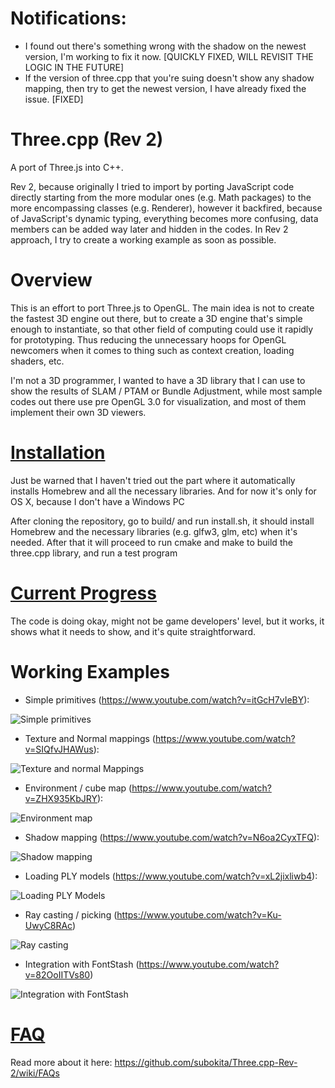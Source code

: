Notifications:
=======
* I found out there's something wrong with the shadow on the newest version, I'm working to fix it now. [QUICKLY FIXED, WILL REVISIT THE LOGIC IN THE FUTURE]
* If the version of three.cpp that you're suing doesn't show any shadow mapping, then try to get the newest version, I have already fixed the issue. [FIXED]


Three.cpp (Rev 2)
=========

A port of Three.js into C++. 

Rev 2, because originally I tried to import by porting JavaScript code directly starting from the more modular ones (e.g. Math packages) to the more encompassing classes (e.g. Renderer), however it backfired, because of JavaScript's dynamic typing, everything becomes more confusing, data members can be added way later and hidden in the codes. In Rev 2 approach, I try to create a working example as soon as possible.


Overview
========
This is an effort to port Three.js to OpenGL. The main idea is not to create the fastest 3D engine out there, but to create a 3D engine that's simple enough to instantiate, so that other field of computing could use it rapidly for prototyping. Thus reducing the unnecessary hoops for OpenGL newcomers when it comes to thing such as context creation, loading shaders, etc.

I'm not a 3D programmer, I wanted to have a 3D library that I can use to show the results of SLAM / PTAM or Bundle Adjustment, while most sample codes out there use pre OpenGL 3.0 for visualization, and most of them implement their own 3D viewers.

[Installation](https://github.com/subokita/Three.cpp-Rev-2/wiki/Installation)
============
Just be warned that I haven't tried out the part where it automatically installs Homebrew and all the necessary libraries. And for now it's only for OS X, because I don't have a Windows PC

After cloning the repository, go to build/ and run install.sh, it should install Homebrew and the necessary libraries (e.g. glfw3, glm, etc) when it's needed. After that it will proceed to run cmake and make to build the three.cpp library, and run a test program

[Current Progress](https://github.com/subokita/Three.cpp-Rev-2/wiki/Current-Progress)
================

The code is doing okay, might not be game developers' level, but it works, it shows what it needs to show, and it's quite straightforward.


Working Examples
================
* Simple primitives (https://www.youtube.com/watch?v=itGcH7vIeBY):

![Simple primitives](http://subokita.files.wordpress.com/2014/07/screen-shot-2014-07-17-at-14-57-53.png?w=400)

* Texture and Normal mappings (https://www.youtube.com/watch?v=SIQfvJHAWus):

![Texture and normal Mappings](http://subokita.files.wordpress.com/2014/07/texture-and-normal-mappings.gif?w=400)

* Environment / cube map (https://www.youtube.com/watch?v=ZHX935KbJRY):

![Environment map](http://subokita.files.wordpress.com/2014/07/2014-07-22-20_37_43.gif?w=400)

* Shadow mapping (https://www.youtube.com/watch?v=N6oa2CyxTFQ):

![Shadow mapping](http://subokita.files.wordpress.com/2014/08/2014-08-03-11_26_29.gif?w=400)

* Loading PLY models (https://www.youtube.com/watch?v=xL2jixliwb4):

![Loading PLY Models](https://subokita.files.wordpress.com/2014/08/2014-08-04-18_53_49.gif?w=400)

* Ray casting / picking (https://www.youtube.com/watch?v=Ku-UwyC8RAc)

![Ray casting](http://subokita.files.wordpress.com/2014/08/2014-08-11-11_23_27.gif?w=400)

* Integration with FontStash (https://www.youtube.com/watch?v=82OoIITVs80)

![Integration with FontStash](https://subokita.files.wordpress.com/2014/08/2014-08-18-14_19_12.gif?w=400)

[FAQ](https://github.com/subokita/Three.cpp-Rev-2/wiki/FAQs)
===
Read more about it here: https://github.com/subokita/Three.cpp-Rev-2/wiki/FAQs
